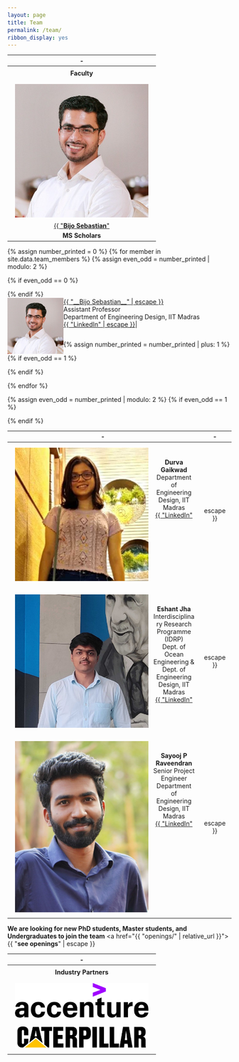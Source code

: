 ```yaml
---
layout: page
title: Team
permalink: /team/
ribbon_display: yes
---
```



| - |
| :-------------: |
||
| __Faculty__ |
| <img align="left" style="padding: 10px" src="/images/bijo.jpg" alt="Picture not available" width="300"> <br/> <br/> <a href="https://asl-iitm.github.io/bijosebastian/"> {{ "__Bijo Sebastian__" | escape }}</a>  <br/>  Assistant Professor <br/> Department of Engineering Design, IIT Madras <br/> <a href="https://www.linkedin.com/in/bijo-sebastian-389153147/"> {{ "LinkedIn" | escape }}</a>|
| __MS Scholars__ |

{% assign number_printed = 0 %}
{% for member in site.data.team_members %}
{% assign even_odd = number_printed | modulo: 2 %}

{% if even_odd == 0 %}
<div class="row">
{% endif %}

<div class="col-sm-6 clearfix">
  <img src="/images/bijo.jpg" class="img-responsive" alt="Picture not available" width="25%" style="float: left" />
  <a href="https://asl-iitm.github.io/bijosebastian/"> {{ "__Bijo Sebastian__" | escape }}</a>  <br/>  Assistant Professor <br/> Department of Engineering Design, IIT Madras <br/> <a href="https://www.linkedin.com/in/bijo-sebastian-389153147/"> {{ "LinkedIn" | escape }}</a>|
  <ul style="overflow: hidden">

  </ul>
</div>
{% assign number_printed = number_printed | plus: 1 %}

{% if even_odd == 1 %}
</div>
{% endif %}

{% endfor %}

{% assign even_odd = number_printed | modulo: 2 %}
{% if even_odd == 1 %}
</div>
{% endif %}

<!-- -->

| - | - | 
| :-------------: | :-------------: |
| <img align="left" style="padding: 10px" src="/images/students/durva.jpg" alt="Picture not available" width="300"> <br/> <br/> __Durva Gaikwad__ <br/>  Department of Engineering Design, IIT Madras <br/> <a href="https://www.linkedin.com/in/durva-gaikwad-48a36120a/"> {{ "LinkedIn" | escape }}</a> | <img align="left" style="padding: 10px" src="/images/students/shreyash.jpg" alt="Picture not available" width="300"> <br/> <br/> __Shreyash Gadgil__ <br/>  Department of Engineering Design, IIT Madras <br/> <a href="https://www.linkedin.com/in/shreyash-gadgil/"> {{ "LinkedIn" | escape }}</a> |
|||
|<img align="left" style="padding: 10px" src="/images/students/eshant.jpg" alt="Picture not available" width="300"> <br/> <br/> __Eshant Jha__ <br/>   Interdisciplinary Research Programme (IDRP) <br/> Dept. of Ocean Engineering & Dept. of Engineering Design, IIT Madras <br/> <a href="https://www.linkedin.com/in/eshant-jha-b6a29a116/"> {{ "LinkedIn" | escape }}</a> | <img align="left" style="padding: 10px" src="/images/students/vrijesh.jpeg" alt="Picture not available" width="300"> <br/> <br/> __Vrijesh Kunwar__ <br/>   Junior Research Fellow <br/>Department of Engineering Design, IIT Madras <br/> <a href="https://www.linkedin.com/in/vrijesh-kunwar-47b236130/"> {{ "LinkedIn" | escape }}</a> |
|||
|<img align="left" style="padding: 10px" src="/images/students/sayooj.jpeg" alt="Picture not available" width="300"> <br/> <br/> __Sayooj P Raveendran__ <br/>   Senior Project Engineer <br/> Department of Engineering Design, IIT Madras <br/> <a href="https://www.linkedin.com/in/sayooj-p/"> {{ "LinkedIn" | escape }}</a> | |

**We are  looking for new PhD students, Master students, and Undergraduates to join the team** 
<a href="{{ "openings/" | relative_url }}"> {{ "__see openings__" | escape }}</a>

| - |
| :-------------: |
||
| __Industry Partners__ |
|<img align="left" style="padding: 10px" src="/images/industry_partners/accenture.png" alt="Picture not available" width="300"> <br/> <br/> <img align="left" style="padding: 10px" src="/images/industry_partners/caterpillar.jpg" alt="Picture not available" width="300"> <br/> <br/>|
